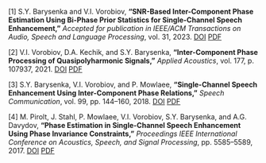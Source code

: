 [1] S.Y. Barysenka and V.I. Vorobiov, **“SNR-Based Inter-Component Phase Estimation Using Bi-Phase Prior Statistics for Single-Channel Speech Enhancement,”** *Accepted for publication in IEEE/ACM Transactions on Audio, Speech and Language Processing*, vol. 31, 2023. [DOI](https://doi.org/10.1109/TASLP.2023.3284514) [PDF](https://github.com/SiarheiBarysenka/Publications/blob/main/2023-barysenka.pdf)

[2] V.I. Vorobiov, D.A. Kechik, and S.Y. Barysenka, **“Inter-Component Phase Processing of Quasipolyharmonic Signals,”** *Applied Acoustics*, vol. 177, p. 107937, 2021. [DOI](https://doi.org/10.1016/j.apacoust.2021.107937) [PDF](https://github.com/SiarheiBarysenka/Publications/blob/main/2021-vorobiov.pdf)

[3] S.Y. Barysenka, V.I. Vorobiov, and P. Mowlaee, **“Single-Channel Speech Enhancement Using Inter-Component Phase Relations,”** *Speech Communication*, vol. 99, pp. 144–160, 2018. [DOI](https://doi.org/10.1016/j.specom.2018.03.009) [PDF](https://github.com/SiarheiBarysenka/Publications/blob/main/2018-barysenka.pdf)

[4] M. Pirolt, J. Stahl, P. Mowlaee, V.I. Vorobiov, S.Y. Barysenka, and A.G. Davydov, **“Phase Estimation in Single-Channel Speech Enhancement Using Phase Invariance Constraints,”** *Proceedings IEEE International Conference on Acoustics, Speech, and Signal Processing*, pp. 5585–5589, 2017. [DOI](https://doi.org/10.1109/icassp.2017.7953225) [PDF](https://github.com/SiarheiBarysenka/Publications/blob/main/2017-pirolt.pdf)
